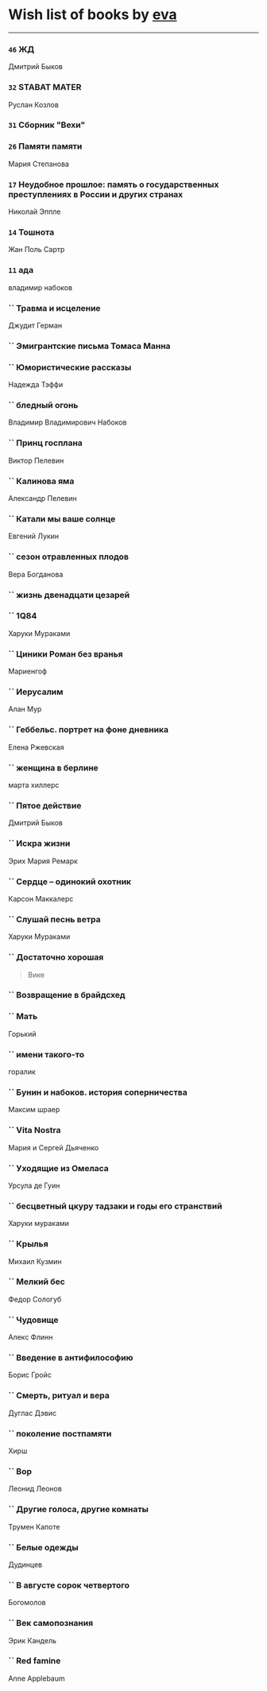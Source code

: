 # Wish list of books by [eva](https://plus.google.com/u/0/111656270551033014778/)
---

### `46` ЖД
Дмитрий Быков

### `32` STABAT MATER
Руслан Козлов

### `31` Сборник "Вехи"

### `26` Памяти памяти
Мария Степанова

### `17` Неудобное прошлое: память о государственных преступлениях в России и других странах
Николай Эппле

### `14` Тошнота
Жан Поль Сартр

### `11` ада
владимир набоков

### `` Травма и исцеление
Джудит Герман

### `` Эмигрантские письма Томаса Манна

### `` Юмористические рассказы
Надежда Тэффи

### `` бледный огонь
Владимир Владимирович Набоков

### `` Принц госплана
Виктор Пелевин

### `` Калинова яма
Александр Пелевин

### `` Катали мы ваше солнце
Евгений Лукин

### `` сезон отравленных плодов
Вера Богданова

### `` жизнь двенадцати цезарей

### `` 1Q84
Харуки Мураками

### `` Циники Роман без вранья
Мариенгоф

### `` Иерусалим
Алан Мур

### `` Геббельс. портрет на фоне дневника
Елена Ржевская

### `` женщина в берлине
марта хиллерс

### `` Пятое действие
Дмитрий Быков

### `` Искра жизни
Эрих Мария Ремарк

### `` Сердце – одинокий охотник
Карсон Маккалерс

### `` Слушай песнь ветра
Харуки Мураками

### `` Достаточно хорошая
> Вике

### `` Возвращение в брайдсхед

### `` Мать
Горький

### `` имени такого-то
горалик

### `` Бунин и набоков. история соперничества
Максим шраер

### `` Vita Nostra
Мария и Сергей Дьяченко

### `` Уходящие из Омеласа
Урсула де Гуин

### `` бесцветный цкуру тадзаки и годы его странствий
Харуки мураками

### `` Крылья
Михаил Кузмин

### `` Мелкий бес
Федор Сологуб

### `` Чудовище
Алекс Флинн

### `` Введение в антифилософию
Борис Гройс

### `` Смерть, ритуал и вера
Дуглас Дэвис

### `` поколение постпамяти
Хирш

### `` Вор
Леонид Леонов

### `` Другие голоса, другие комнаты
Трумен Капоте

### `` Белые одежды
Дудинцев

### `` В августе сорок четвертого
Богомолов

### `` Век самопознания
Эрик Кандель

### `` Red famine
Anne Applebaum

